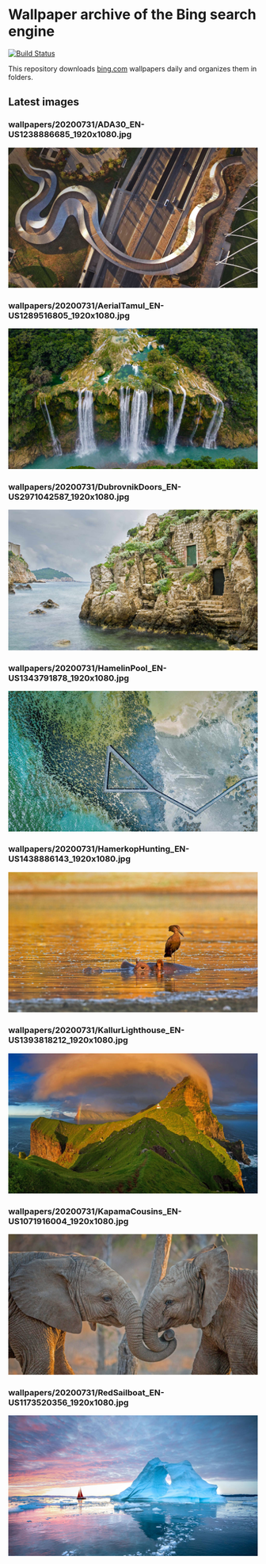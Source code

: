 # Wallpaper archive of the Bing search engine

[![Build Status](https://travis-ci.org/kijart/bing-daily-images-dl.svg?branch=wallpapers)](https://travis-ci.org/kijart/bing-daily-images-dl)

This repository downloads [bing.com](https://www.bing.com) wallpapers daily and organizes them in folders.

## Latest images

<!-- Wallpapers -->

### wallpapers/20200731/ADA30_EN-US1238886685_1920x1080.jpg

![wallpapers/20200731/ADA30_EN-US1238886685_1920x1080.jpg](wallpapers/20200731/ADA30_EN-US1238886685_1920x1080.jpg)

### wallpapers/20200731/AerialTamul_EN-US1289516805_1920x1080.jpg

![wallpapers/20200731/AerialTamul_EN-US1289516805_1920x1080.jpg](wallpapers/20200731/AerialTamul_EN-US1289516805_1920x1080.jpg)

### wallpapers/20200731/DubrovnikDoors_EN-US2971042587_1920x1080.jpg

![wallpapers/20200731/DubrovnikDoors_EN-US2971042587_1920x1080.jpg](wallpapers/20200731/DubrovnikDoors_EN-US2971042587_1920x1080.jpg)

### wallpapers/20200731/HamelinPool_EN-US1343791878_1920x1080.jpg

![wallpapers/20200731/HamelinPool_EN-US1343791878_1920x1080.jpg](wallpapers/20200731/HamelinPool_EN-US1343791878_1920x1080.jpg)

### wallpapers/20200731/HamerkopHunting_EN-US1438886143_1920x1080.jpg

![wallpapers/20200731/HamerkopHunting_EN-US1438886143_1920x1080.jpg](wallpapers/20200731/HamerkopHunting_EN-US1438886143_1920x1080.jpg)

### wallpapers/20200731/KallurLighthouse_EN-US1393818212_1920x1080.jpg

![wallpapers/20200731/KallurLighthouse_EN-US1393818212_1920x1080.jpg](wallpapers/20200731/KallurLighthouse_EN-US1393818212_1920x1080.jpg)

### wallpapers/20200731/KapamaCousins_EN-US1071916004_1920x1080.jpg

![wallpapers/20200731/KapamaCousins_EN-US1071916004_1920x1080.jpg](wallpapers/20200731/KapamaCousins_EN-US1071916004_1920x1080.jpg)

### wallpapers/20200731/RedSailboat_EN-US1173520356_1920x1080.jpg

![wallpapers/20200731/RedSailboat_EN-US1173520356_1920x1080.jpg](wallpapers/20200731/RedSailboat_EN-US1173520356_1920x1080.jpg)

